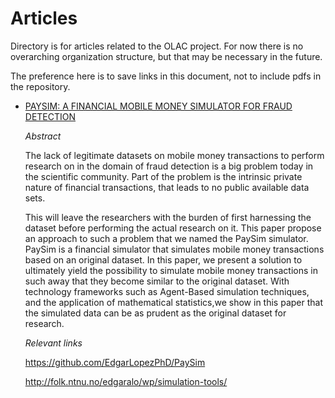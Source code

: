 # Articles

Directory is for articles related to the OLAC project. For now there is no overarching organization structure, but that may be necessary in the future. 

The preference here is to save links in this document, not to include pdfs in the repository. 

* [PAYSIM: A FINANCIAL MOBILE MONEY SIMULATOR FOR FRAUD DETECTION](https://www.researchgate.net/profile/Stefan_Axelsson4/publication/313138956_PAYSIM_A_FINANCIAL_MOBILE_MONEY_SIMULATOR_FOR_FRAUD_DETECTION/links/5890f87e92851cda2568a295/PAYSIM-A-FINANCIAL-MOBILE-MONEY-SIMULATOR-FOR-FRAUD-DETECTION.pdf)

    *Abstract*

    The lack of legitimate datasets on mobile money transactions to perform research on in the domain of fraud detection is a big problem today in the scientific community. Part of the problem is the intrinsic private nature of financial transactions, that leads to no public available data sets.

    This will leave the researchers with the burden of first harnessing the dataset before performing the actual research on it. This paper propose an approach to such a problem that we named the PaySim simulator. PaySim is a financial simulator that simulates mobile money transactions based on an original dataset. In this paper, we present a solution to ultimately yield the possibility to simulate mobile money transactions in such away that they become similar to the original dataset. With technology frameworks such as Agent-Based simulation techniques, and the application of mathematical statistics,we show in this paper that the simulated data can be as prudent as the original dataset for research.

    *Relevant links*

    https://github.com/EdgarLopezPhD/PaySim

    http://folk.ntnu.no/edgaralo/wp/simulation-tools/
    
